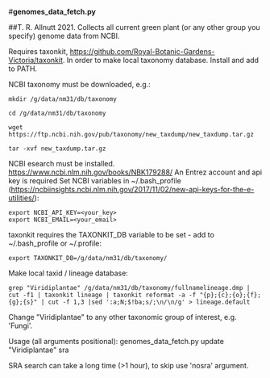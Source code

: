 #**genomes_data_fetch.py**

##T. R. Allnutt 2021. Collects all current green plant (or any other group you specify) genome data from NCBI. 

Requires taxonkit, https://github.com/Royal-Botanic-Gardens-Victoria/taxonkit. In order to make local taxonomy database. Install and add to PATH.

NCBI taxonomy must be downloaded, e.g.:

    mkdir /g/data/nm31/db/taxonomy

    cd /g/data/nm31/db/taxonomy

    wget https://ftp.ncbi.nih.gov/pub/taxonomy/new_taxdump/new_taxdump.tar.gz

    tar -xvf new_taxdump.tar.gz

NCBI esearch must be installed. https://www.ncbi.nlm.nih.gov/books/NBK179288/
An Entrez account and api key is required
Set NCBI variables in ~/.bash_profile (https://ncbiinsights.ncbi.nlm.nih.gov/2017/11/02/new-api-keys-for-the-e-utilities/):

    export NCBI_API_KEY=<your_key>
    export NCBI_EMAIL=<your_email>

taxonkit requires the TAXONKIT_DB variable to be set - add to ~/.bash_profile or ~/.profile:

    export TAXONKIT_DB=/g/data/nm31/db/taxonomy/

Make local taxid / lineage database:

    grep "Viridiplantae" /g/data/nm31/db/taxonomy/fullnamelineage.dmp | cut -f1 | taxonkit lineage | taxonkit reformat -a -f "{p};{c};{o};{f};{g};{s}" | cut -f 1,3 |sed ':a;N;$!ba;s/;\n/\n/g' > lineage.default

Change "Viridiplantae" to any other taxonomic group of interest, e.g. 'Fungi'.

Usage (all arguments positional):
    genomes_data_fetch.py update "Viridiplantae" sra

SRA search can take a long time (>1 hour), to skip use 'nosra' argument.

